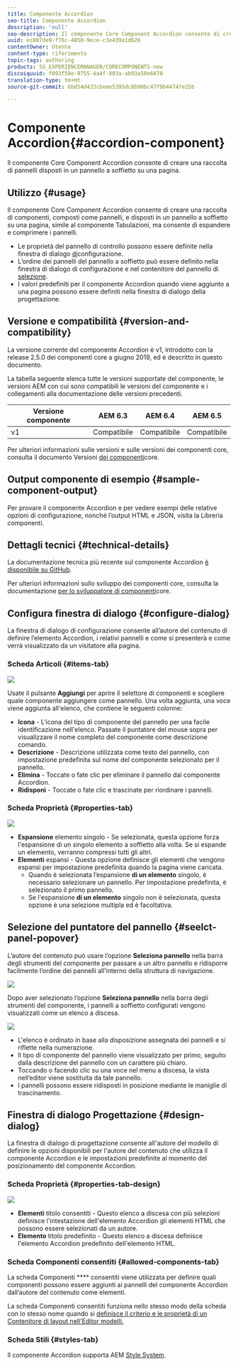 ```yaml
---
title: Componente Accordion
seo-title: Componente Accordion
description: 'null'
seo-description: Il componente Core Component Accordion consente di creare una raccolta di pannelli disposti in un pannello a soffietto su una pagina.
uuid: ec807de9-f76c-4850-9ece-c3e439a1d626
contentOwner: Utente
content-type: riferimento
topic-tags: authoring
products: SG_EXPERIENCEMANAGER/CORECOMPONENTS-new
discoiquuid: f093f58e-9755-4a4f-803a-ab93a50e6870
translation-type: tm+mt
source-git-commit: bbd54d433cbeee5395dc8b90bc47f9b44747e25b

---
```



# Componente Accordion{#accordion-component}

Il componente Core Component Accordion consente di creare una raccolta di pannelli disposti in un pannello a soffietto su una pagina.

## Utilizzo {#usage}

Il componente Core Component Accordion consente di creare una raccolta di componenti, composti come pannelli, e disposti in un pannello a soffietto su una pagina, simile al componente [](tabs.md)Tabulazioni, ma consente di espandere e comprimere i pannelli.

* Le proprietà del pannello di controllo possono essere definite nella finestra di dialogo [di](#configure-dialog)configurazione.
* L’ordine dei pannelli del pannello a soffietto può essere definito nella finestra di dialogo di configurazione e nel contenitore del pannello di [selezione](#select-planel.md).
* I valori predefiniti per il componente Accordion quando viene aggiunto a una pagina possono essere definiti nella finestra di dialogo [](#design-dialog)della progettazione.

## Versione e compatibilità {#version-and-compatibility}

La versione corrente del componente Accordion è v1, introdotto con la release 2.5.0 dei componenti core a giugno 2019, ed è descritto in questo documento.

La tabella seguente elenca tutte le versioni supportate del componente, le versioni AEM con cui sono compatibili le versioni del componente e i collegamenti alla documentazione delle versioni precedenti.

| Versione componente | AEM 6.3 | AEM 6.4 | AEM 6.5 |
|--- |--- |--- |---|
| v1 | Compatibile | Compatibile | Compatibile |

Per ulteriori informazioni sulle versioni e sulle versioni dei componenti core, consulta il documento Versioni [dei componenti](versions.md)core.

## Output componente di esempio {#sample-component-output}

Per provare il componente Accordion e per vedere esempi delle relative opzioni di configurazione, nonché l’output HTML e JSON, visita la Libreria [](http://opensource.adobe.com/aem-core-wcm-components/library/accordion.html)componenti.

## Dettagli tecnici {#technical-details}

La documentazione tecnica più recente sul componente Accordion [è disponibile su GitHub](https://github.com/adobe/aem-core-wcm-components/tree/master/content/src/content/jcr_root/apps/core/wcm/components/accordion/v1/accordion).

Per ulteriori informazioni sullo sviluppo dei componenti core, consulta la documentazione [per lo sviluppatore di componenti](developing.md)core.

## Configura finestra di dialogo {#configure-dialog}

La finestra di dialogo di configurazione consente all’autore del contenuto di definire l’elemento Accordion, i relativi pannelli e come si presenterà e come verrà visualizzato da un visitatore alla pagina.

### Scheda Articoli {#items-tab}

![](assets/screen-shot-2019-06-21-08.26.38.png)

Usate il pulsante **Aggiungi** per aprire il selettore di componenti e scegliere quale componente aggiungere come pannello. Una volta aggiunta, una voce viene aggiunta all'elenco, che contiene le seguenti colonne:

* **Icona** - L'icona del tipo di componente del pannello per una facile identificazione nell'elenco. Passate il puntatore del mouse sopra per visualizzare il nome completo del componente come descrizione comando.
* **Descrizione** - Descrizione utilizzata come testo del pannello, con impostazione predefinita sul nome del componente selezionato per il pannello.
* **Elimina** - Toccate o fate clic per eliminare il pannello dal componente Accordion.
* **Ridisponi** - Toccate o fate clic e trascinate per riordinare i pannelli.

### Scheda Proprietà {#properties-tab}

![](assets/screen-shot-2019-06-21-08.26.53.png)

* **Espansione** elemento singolo - Se selezionata, questa opzione forza l'espansione di un singolo elemento a soffietto alla volta. Se si espande un elemento, verranno compressi tutti gli altri.
* **Elementi** espansi - Questa opzione definisce gli elementi che vengono espansi per impostazione predefinita quando la pagina viene caricata.
   * Quando è selezionata l’espansione **di un elemento** singolo, è necessario selezionare un pannello. Per impostazione predefinita, è selezionato il primo pannello.
   * Se l'espansione **di un elemento** singolo non è selezionata, questa opzione è una selezione multipla ed è facoltativa.

## Selezione del puntatore del pannello {#seelct-panel-popover}

L’autore del contenuto può usare l’opzione **Seleziona pannello** nella barra degli strumenti del componente per passare a un altro pannello e ridisporre facilmente l’ordine dei pannelli all’interno della struttura di navigazione.

![](assets/screen-shot-2019-06-21-08.49.36.png)

Dopo aver selezionato l’opzione **Seleziona pannello** nella barra degli strumenti del componente, i pannelli a soffietto configurati vengono visualizzati come un elenco a discesa.

![](assets/screen-shot-2019-06-21-08.52.14.png)

* L'elenco è ordinato in base alla disposizione assegnata dei pannelli e si riflette nella numerazione.
* Il tipo di componente del pannello viene visualizzato per primo, seguito dalla descrizione del pannello con un carattere più chiaro.
* Toccando o facendo clic su una voce nel menu a discesa, la vista nell’editor viene sostituita da tale pannello.
* I pannelli possono essere ridisposti in posizione mediante le maniglie di trascinamento.

## Finestra di dialogo Progettazione {#design-dialog}

La finestra di dialogo di progettazione consente all'autore del modello di definire le opzioni disponibili per l'autore del contenuto che utilizza il componente Accordion e le impostazioni predefinite al momento del posizionamento del componente Accordion.

### Scheda Proprietà {#properties-tab-design}

![](assets/screen-shot-2019-06-21-08.58.11.png)

* **Elementi** titolo consentiti - Questo elenco a discesa con più selezioni definisce l'intestazione dell'elemento Accordion gli elementi HTML che possono essere selezionati da un autore.
* **Elemento** titolo predefinito - Questo elenco a discesa definisce l'elemento Accordion predefinito dell'elemento HTML.

### Scheda Componenti consentiti {#allowed-components-tab}

La scheda Componenti **** consentiti viene utilizzata per definire quali componenti possono essere aggiunti ai pannelli del componente Accordion dall’autore del contenuto come elementi.

La scheda Componenti consentiti funziona nello stesso modo della scheda con lo stesso nome quando si [definisce il criterio e le proprietà di un Contenitore di layout nell'Editor modelli.](https://helpx.adobe.com/experience-manager/6-5/sites/authoring/using/templates.html)

### Scheda Stili {#styles-tab}

Il componente Accordion supporta AEM [Style System](authoring.md#component-styling).
